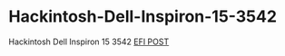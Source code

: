 # Hackintosh-Dell-Inspiron-15-3542
Hackintosh Dell Inspiron 15 3542
[EFI POST](https://suaurl.com/b670cc)
